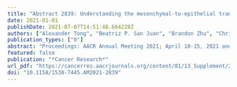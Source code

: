 ```yaml
---
title: "Abstract 2839: Understanding the mesenchymal-to-epithelial transition and its drivers in triple-negative breast cancer with continuous normalizing flows"
date: 2021-01-01
publishDate: 2021-07-07T14:51:48.664228Z
authors: ["Alexander Tong", "Beatriz P. San Juan", "Brandon Zhu", "Christine L. Chaffer", "Smita Krishnaswamy"]
publication_types: ["0"]
abstract: "Proceedings: AACR Annual Meeting 2021; April 10-15, 2021 and May 17-21, 2021; Philadelphia, PAHere we focus on understanding mechanisms that drive dynamic changes in gene expression and epigenetic marks that enable triple negative breast cancer cells to change states, and to thereby invade tissues and seed secondary tumors. The epithelial-to-mesenchymal transition (EMT) facilitates invasion and migration away from the primary tumor site. However, it is increasingly apparent that the reverse process, the mesenchymal-to-epithelial transition (MET), enhances metastatic colonization and growth via reacquisition of the epithelial phenotype. With no therapies currently available to stop metastatic tumor growth, we aim to uncover the mechanisms driving the MET towards identifying novel anti-metastatic therapies. We use the 3D in vitro mammosphere model system where single tumor-initiating cells residing in a partial-EMT state develop into a 3D organoid over 30 days. We sampled cells at 5 time points and performed scRNA-seq and scATAC-seq to analyze cell states. We develop a novel computational model of cellular development based on the theory of dynamic optimal transport (OT) and continuous normalizing flows. Our model TrajectoryNet is a neural ODE (ordinary differential equation) network that models the gradient of cell state with respect to time continuously over the input space and over time from cross-sectional single-cell data. TrajectoryNet interpolates between collected timepoints and learns a continuous realistic progression that describes cellular evolution in terms of gene expression and chromatin accessibility. Key to TrajectoryNet is a unique regularization to penalize the magnitude of the gradient over the flow. We prove this results in dynamic OT, thereby discouraging the neural network from taking circuitous or unrealistic paths. In contrast to TrajectoryNet, pseudotime, and RNA velocity are best at analyzing within a particular timepoint and do not handle large gaps in timepoints. We compare TrajectoryNet to RNA velocity and static OT and show that TrajectoryNet achieves better trajectories in terms of predicting withheld timepoints. Using TrajectoryNet, we identify a continuous ordering of events that occur during MET that show when and how the epithelial cell states begin to emerge. Such a continuous ordering can give rise to causal associations that can be inhibited to alter MET mechanisms. We also differentiate between trajectories that show self-renewal and maintenance of the tumor-initiating cells, and trajectories that revert to an epithelial state. Further we find that only ~10% of the initial seeded cells develop into mammospheres and identify which initial cells have the potential to seed secondary tumors. Hence, we can refine features (gene and epigenetic states) that define aggressive tumor-initiating cells in triple negative breast cancer, as well as their dynamics through the MET in order to find therapeutic targets.Citation Format: Alexander Tong, Beatriz P. San Juan, Brandon Zhu, Christine L. Chaffer, Smita Krishnaswamy. Understanding the mesenchymal-to-epithelial transition and its drivers in triple-negative breast cancer with continuous normalizing flows [abstract]. In: Proceedings of the American Association for Cancer Research Annual Meeting 2021; 2021 Apr 10-15 and May 17-21. Philadelphia (PA): AACR; Cancer Res 2021;81(13_Suppl):Abstract nr 2839."
featured: false
publication: "*Cancer Research*"
url_pdf: "https://cancerres.aacrjournals.org/content/81/13_Supplement/2839"
doi: "10.1158/1538-7445.AM2021-2839"
---
```


